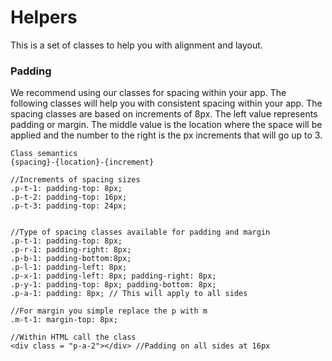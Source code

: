 # Helpers

This is a set of classes to help you with alignment and layout.

### Padding

We recommend using our classes for spacing within your app. The following classes will help you with consistent spacing within your app. The spacing classes are based on increments of 8px.  The left value represents padding or margin. The middle value is the location where the space will be applied and the number to the right is the px increments that will go up to 3.

```
Class semantics
{spacing}-{location}-{increment} 

//Increments of spacing sizes
.p-t-1: padding-top: 8px;
.p-t-2: padding-top: 16px;
.p-t-3: padding-top: 24px; 


//Type of spacing classes available for padding and margin
.p-t-1: padding-top: 8px;
.p-r-1: padding-right: 8px;
.p-b-1: padding-bottom:8px;
.p-l-1: padding-left: 8px;
.p-x-1: padding-left: 8px; padding-right: 8px;
.p-y-1: padding-top: 8px; padding-bottom: 8px;
.p-a-1: padding: 8px; // This will apply to all sides

//For margin you simple replace the p with m
.m-t-1: margin-top: 8px;

//Within HTML call the class
<div class = "p-a-2"></div> //Padding on all sides at 16px
```



